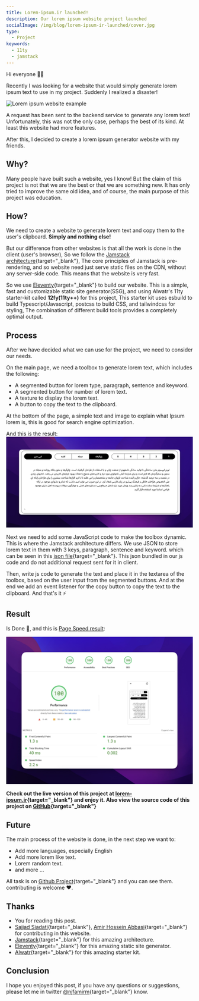 ```yaml
---
title: Lorem-ipsum.ir launched!
description: Our lorem ipsum website project launched
socialImage: /img/blog/lorem-ipsum-ir-launched/cover.jpg
type:
  - Project
keywords:
  - 11ty
  - jamstack
---
```


Hi everyone 🙌🏻

Recently I was looking for a website that would simply generate lorem ipsum text to use in my project. Suddenly I realized a disaster!

<img src="/cdn/blog/lorem-ipsum-ir-launched/lorem-example.gif" alt="Lorem ipsum website example" loading="lazy" decoding="async" />

A request has been sent to the backend service to generate any lorem text! Unfortunately, this was not the only case, perhaps the best of its kind. At least this website had more features.

After this, I decided to create a lorem ipsum generator website with my friends.

## Why?

Many people have built such a website, yes I know!
But the claim of this project is not that we are the best or that we are something new. It has only tried to improve the same old idea, and of course, the main purpose of this project was education.

## How?

We need to create a website to generate lorem text and copy them to the user's clipboard. **Simply and nothing else!**

But our difference from other websites is that all the work is done in the client (user's browser), So we follow the [Jamstack architecture](https://jamstack.org/what-is-jamstack/){target="_blank"}, The core principles of Jamstack is pre-rendering, and so website need just serve static files on the CDN, without any server-side code. This means that the website is very fast.

So we use [Eleventy](https://www.11ty.dev/){target="_blank"} to build our website. This is a simple, fast and customizable static site generator(SSG), and using Alwatr's 11ty starter-kit called **12fy(11ty++)** for this project, This starter kit uses esbuild to build Typescript/Javascript, postcss to build CSS, and tailwindcss for styling, The combination of different build tools provides a completely optimal output.

## Process

After we have decided what we can use for the project, we need to consider our needs.

On the main page, we need a toolbox to generate lorem text, which includes the following:

- A segmented button for lorem type, paragraph, sentence and keyword.
- A segmented button for number of lorem text.
- A texture to display the lorem text.
- A button to copy the text to the clipboard.

At the bottom of the page, a simple text and image to explain what Ipsum lorem is, this is good for search engine optimization.

And this is the result:
![lorem-ipsum.ir page speed result](assets/img/blog/lorem-ipsum-ir-launched/lorem-toolbox.jpg)

Next we need to add some JavaScript code to make the toolbox dynamic. This is where the Jamstack architecture differs. We use JSON to store lorem text in them with 3 keys, paragraph, sentence and keyword. which can be seen in this [json file](https://github.com/njfamirm/lorem-ipsum.ir/blob/4dae42acae87f1d4a316a18dcd8709422146f99c/site/_js/data/lorem-ipsum-fa.json){target="_blank"}. This json bundled in our js code and do not additional request sent for it in client.

Then, write js code to generate the text and place it in the textarea of the toolbox, based on the user input from the segmented buttons. And at the end we add an event listener for the copy button to copy the text to the clipboard. And that's it ⚡️

## Result

Is Done 🎉, and this is [Page Speed result](https://pagespeed.web.dev/analysis/https-lorem-ipsum-ir/sacu27g5cb?form_factor=mobile):

![lorem-ipsum.ir page speed result](assets/img/blog/lorem-ipsum-ir-launched/result.jpg)

**Check out the live version of this project at [lorem-ipsum.ir](https://lorem-ipsum.ir){target="_blank"} and enjoy it. Also view the source code of this project on [GitHub](https://github.com/njfamirm/lorem-ipsum.ir){target="_blank"}**

## Future

The main process of the website is done, in the next step we want to:

- Add more languages, especially English
- Add more lorem like text.
- Lorem random text.
- and more ...

All task is on [Github Project](https://github.com/users/njfamirm/projects/6/views/1){target="_blank"} and you can see them. contributing is welcome ❤️.

## Thanks

- You for reading this post.
- [Sajjad Siadati](https://github.com/SMsajjadSM){target="_blank"}, [Amir Hossein Abbasi](https://github.com/AmirHosseinAbbasii){target="_blank"} for contributing in this website.
- [Jamstack](https://jamstack.org/){target="_blank"} for this amazing architecture.
- [Eleventy](https://www.11ty.dev/){target="_blank"} for this amazing static site generator.
- [Alwatr](https://github.com/alwatr){target="_blank"} for this amazing starter kit.

## Conclusion

I hope you enjoyed this post, if you have any questions or suggestions, please let me in twitter [@njfamirm](https://twitter.com/njfamirm){target="_blank"} know.
